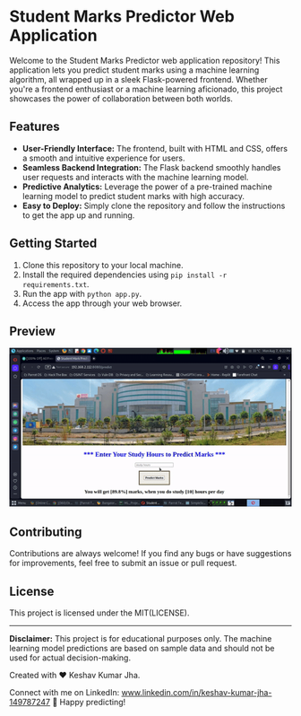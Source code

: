 # Student Marks Predictor Web Application

Welcome to the Student Marks Predictor web application repository! This application lets you predict student marks using a machine learning algorithm, all wrapped up in a sleek Flask-powered frontend. Whether you're a frontend enthusiast or a machine learning aficionado, this project showcases the power of collaboration between both worlds.

## Features

- **User-Friendly Interface:** The frontend, built with HTML and CSS, offers a smooth and intuitive experience for users.
- **Seamless Backend Integration:** The Flask backend smoothly handles user requests and interacts with the machine learning model.
- **Predictive Analytics:** Leverage the power of a pre-trained machine learning model to predict student marks with high accuracy.
- **Easy to Deploy:** Simply clone the repository and follow the instructions to get the app up and running.

## Getting Started

1. Clone this repository to your local machine.
2. Install the required dependencies using `pip install -r requirements.txt`.
3. Run the app with `python app.py`.
4. Access the app through your web browser.

## Preview

<p align="center">
  <img src="static/images/webapp.gif" alt="App Preview">
</p>

## Contributing

Contributions are always welcome! If you find any bugs or have suggestions for improvements, feel free to submit an issue or pull request.

## License

This project is licensed under the MIT(LICENSE).

---

**Disclaimer:** This project is for educational purposes only. The machine learning model predictions are based on sample data and should not be used for actual decision-making.

Created with ❤️ Keshav Kumar Jha.

Connect with me on LinkedIn: www.linkedin.com/in/keshav-kumar-jha-149787247
🚀 Happy predicting!
